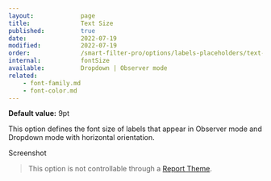 ```yaml
---
layout:             page
title:              Text Size
published:          true
date:               2022-07-19
modified:           2022-07-19
order:              /smart-filter-pro/options/labels-placeholders/text-size
internal:           fontSize
available:          Dropdown | Observer mode
related:
    - font-family.md
    - font-color.md
---
```


**Default value:** 9pt

This option defines the font size of labels that appear in Observer mode and Dropdown mode with horizontal orientation.  

<todo>Screenshot</todo>

> This option is not controllable through a [Report Theme](../../features/themes.md).